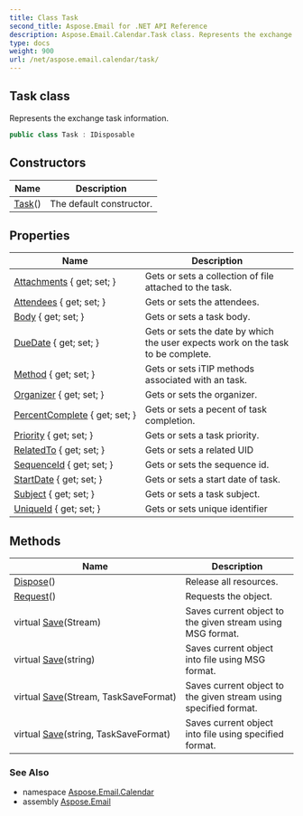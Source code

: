 ```yaml
---
title: Class Task
second_title: Aspose.Email for .NET API Reference
description: Aspose.Email.Calendar.Task class. Represents the exchange task information
type: docs
weight: 900
url: /net/aspose.email.calendar/task/
---
```

## Task class

Represents the exchange task information.

```csharp
public class Task : IDisposable
```

## Constructors

| Name | Description |
| --- | --- |
| [Task](task/)() | The default constructor. |

## Properties

| Name | Description |
| --- | --- |
| [Attachments](../../aspose.email.calendar/task/attachments/) { get; set; } | Gets or sets a collection of file attached to the task. |
| [Attendees](../../aspose.email.calendar/task/attendees/) { get; set; } | Gets or sets the attendees. |
| [Body](../../aspose.email.calendar/task/body/) { get; set; } | Gets or sets a task body. |
| [DueDate](../../aspose.email.calendar/task/duedate/) { get; set; } | Gets or sets the date by which the user expects work on the task to be complete. |
| [Method](../../aspose.email.calendar/task/method/) { get; set; } | Gets or sets iTIP methods associated with an task. |
| [Organizer](../../aspose.email.calendar/task/organizer/) { get; set; } | Gets or sets the organizer. |
| [PercentComplete](../../aspose.email.calendar/task/percentcomplete/) { get; set; } | Gets or sets a pecent of task completion. |
| [Priority](../../aspose.email.calendar/task/priority/) { get; set; } | Gets or sets a task priority. |
| [RelatedTo](../../aspose.email.calendar/task/relatedto/) { get; set; } | Gets or sets a related UID |
| [SequenceId](../../aspose.email.calendar/task/sequenceid/) { get; set; } | Gets or sets the sequence id. |
| [StartDate](../../aspose.email.calendar/task/startdate/) { get; set; } | Gets or sets a start date of task. |
| [Subject](../../aspose.email.calendar/task/subject/) { get; set; } | Gets or sets a task subject. |
| [UniqueId](../../aspose.email.calendar/task/uniqueid/) { get; set; } | Gets or sets unique identifier |

## Methods

| Name | Description |
| --- | --- |
| [Dispose](../../aspose.email.calendar/task/dispose/)() | Release all resources. |
| [Request](../../aspose.email.calendar/task/request/)() | Requests the object. |
| virtual [Save](../../aspose.email.calendar/task/save/#save)(Stream) | Saves current object to the given stream using MSG format. |
| virtual [Save](../../aspose.email.calendar/task/save/#save_2)(string) | Saves current object into file using MSG format. |
| virtual [Save](../../aspose.email.calendar/task/save/#save_1)(Stream, TaskSaveFormat) | Saves current object to the given stream using specified format. |
| virtual [Save](../../aspose.email.calendar/task/save/#save_3)(string, TaskSaveFormat) | Saves current object into file using specified format. |

### See Also

* namespace [Aspose.Email.Calendar](../../aspose.email.calendar/)
* assembly [Aspose.Email](../../)


